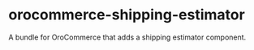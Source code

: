 # orocommerce-shipping-estimator
A bundle for OroCommerce that adds a shipping estimator component.
